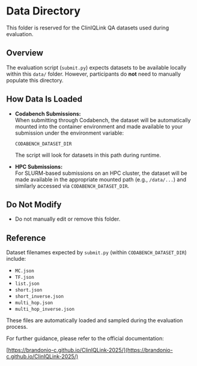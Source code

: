 # Data Directory

This folder is reserved for the ClinIQLink QA datasets used during evaluation.

## Overview

The evaluation script (`submit.py`) expects datasets to be available locally within this `data/` folder. However, participants do **not** need to manually populate this directory.

## How Data Is Loaded

- **Codabench Submissions:**  
  When submitting through Codabench, the dataset will be automatically mounted into the container environment and made available to your submission under the environment variable:
  ```
  CODABENCH_DATASET_DIR
  ```
  The script will look for datasets in this path during runtime.

- **HPC Submissions:**  
  For SLURM-based submissions on an HPC cluster, the dataset will be made available in the appropriate mounted path (e.g., `/data/...`) and similarly accessed via `CODABENCH_DATASET_DIR`.

## Do Not Modify

- Do not manually edit or remove this folder.

## Reference

Dataset filenames expected by `submit.py` (within `CODABENCH_DATASET_DIR`) include:

- `MC.json`
- `TF.json`
- `list.json`
- `short.json`
- `short_inverse.json`
- `multi_hop.json`
- `multi_hop_inverse.json`

These files are automatically loaded and sampled during the evaluation process.

For further guidance, please refer to the official documentation:

[https://brandonio-c.github.io/ClinIQLink-2025/](https://brandonio-c.github.io/ClinIQLink-2025/)